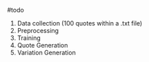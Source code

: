 #todo

1) Data collection (100 quotes within a .txt file)
2) Preprocessing
3) Training
4) Quote Generation
5) Variation Generation